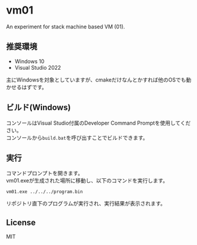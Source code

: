 # vm01
An experiment for stack machine based VM (01).

## 推奨環境
- Windows 10
- Visual Studio 2022

主にWindowsを対象としていますが、cmakeだけなんとかすれば他のOSでも動かせるはずです。

## ビルド(Windows)
コンソールはVisual Studio付属のDeveloper Command Promptを使用してください。\
コンソールから`build.bat`を呼び出すことでビルドできます。

## 実行
コマンドプロンプトを開きます。\
vm01.exeが生成された場所に移動し、以下のコマンドを実行します。
```shell
vm01.exe ../../../program.bin
```
リポジトリ直下のプログラムが実行され、実行結果が表示されます。

## License
MIT
